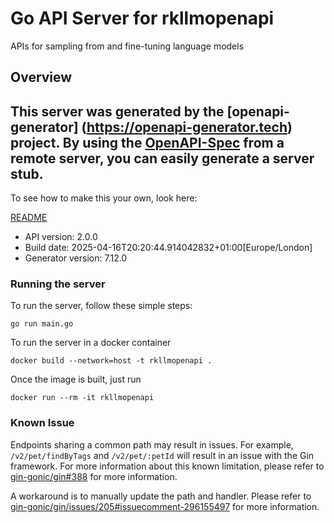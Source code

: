 # Go API Server for rkllmopenapi

APIs for sampling from and fine-tuning language models

## Overview
This server was generated by the [openapi-generator]
(https://openapi-generator.tech) project.
By using the [OpenAPI-Spec](https://github.com/OAI/OpenAPI-Specification) from a remote server, you can easily generate a server stub.
-

To see how to make this your own, look here:

[README](https://openapi-generator.tech)

- API version: 2.0.0
- Build date: 2025-04-16T20:20:44.914042832+01:00[Europe/London]
- Generator version: 7.12.0

### Running the server

To run the server, follow these simple steps:

```
go run main.go
```

To run the server in a docker container
```
docker build --network=host -t rkllmopenapi .
```

Once the image is built, just run
```
docker run --rm -it rkllmopenapi
```

### Known Issue

Endpoints sharing a common path may result in issues. For example, `/v2/pet/findByTags` and `/v2/pet/:petId` will result in an issue with the Gin framework. For more information about this known limitation, please refer to [gin-gonic/gin#388](https://github.com/gin-gonic/gin/issues/388) for more information.

A workaround is to manually update the path and handler. Please refer to [gin-gonic/gin/issues/205#issuecomment-296155497](https://github.com/gin-gonic/gin/issues/205#issuecomment-296155497) for more information.
